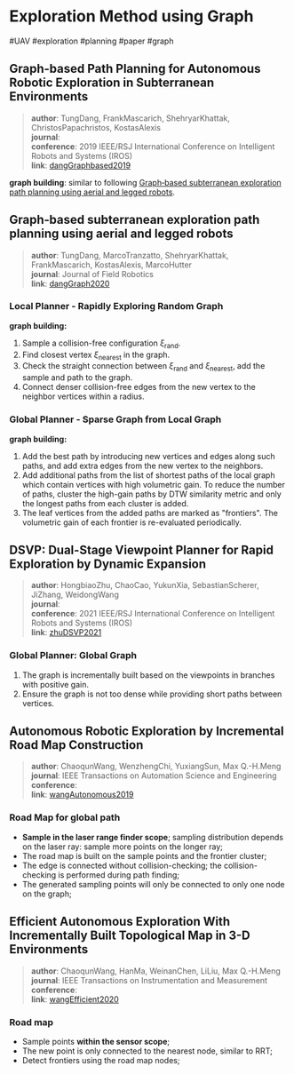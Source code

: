 # Exploration Method using Graph
#UAV #exploration #planning #paper #graph
## Graph-based Path Planning for Autonomous Robotic Exploration in Subterranean Environments

> **author**: TungDang, FrankMascarich, ShehryarKhattak, ChristosPapachristos, KostasAlexis  
> **journal**:   
> **conference**: 2019 IEEE/RSJ International Conference on Intelligent Robots and Systems (IROS)  
> **link**: [dangGraphbased2019](zotero://select/library/items/SVLFRL4Z)  

**graph building**: similar to following [Graph‐based subterranean exploration path planning using aerial and legged robots](#Graph‐based%20subterranean%20exploration%20path%20planning%20using%20aerial%20and%20legged%20robots).

## Graph‐based subterranean exploration path planning using aerial and legged robots

> **author**: TungDang, MarcoTranzatto, ShehryarKhattak, FrankMascarich, KostasAlexis, MarcoHutter  
> **journal**: Journal of Field Robotics  
> **link**: [dangGraph2020](zotero://select/library/items/D3K32WEX)  

### Local Planner - Rapidly Exploring Random Graph
**graph building:**
1. Sample a collision-free configuration $\xi_{\text{{rand}}}$.
2. Find closest vertex $\xi_{\text{nearest}}$ in the graph.
3. Check the straight connection between $\xi_{\text{rand}}$ and $\xi_{\text{nearest}}$, add the sample and path to the graph.
4. Connect denser collision-free edges from the new vertex to the neighbor vertices within a radius.  


### Global Planner - Sparse Graph from Local Graph
**graph building:**
1. Add the best path by introducing new vertices and edges along such paths, and add extra edges from the new vertex to the neighbors.
2. Add additional paths from the list of shortest paths of the local graph which contain vertices with high volumetric gain. To reduce the number of paths, cluster the high-gain paths by DTW similarity metric and only the longest paths from each cluster is added.
3. The leaf vertices from the added paths are marked as "frontiers". The volumetric gain of each frontier is re-evaluated periodically.

## DSVP: Dual-Stage Viewpoint Planner for Rapid Exploration by Dynamic Expansion

> **author**: HongbiaoZhu, ChaoCao, YukunXia, SebastianScherer, JiZhang, WeidongWang  
> **journal**:   
> **conference**: 2021 IEEE/RSJ International Conference on Intelligent Robots and Systems (IROS)  
> **link**: [zhuDSVP2021](zotero://select/library/items/F64YLF4C)  

### Global Planner: Global Graph
1. The graph is incrementally built based on the viewpoints in branches with positive gain.
2. Ensure the graph is not too dense while providing short paths between vertices.

## Autonomous Robotic Exploration by Incremental Road Map Construction

> **author**: ChaoqunWang, WenzhengChi, YuxiangSun, Max Q.-H.Meng  
> **journal**: IEEE Transactions on Automation Science and Engineering  
> **conference**:   
> **link**: [wangAutonomous2019](zotero://select/library/items/3P58NINL)  

### Road Map for global path
- **Sample in the laser range finder scope**; sampling distribution depends on the laser ray: sample more points on the longer ray;
- The road map is built on the sample points and the frontier cluster;
- The edge is connected without collision-checking; the collision-checking is performed during path finding;
- The generated sampling points will only be connected to only one node on the graph;
## Efficient Autonomous Exploration With Incrementally Built Topological Map in 3-D Environments

> **author**: ChaoqunWang, HanMa, WeinanChen, LiLiu, Max Q.-H.Meng  
> **journal**: IEEE Transactions on Instrumentation and Measurement  
> **conference**:   
> **link**: [wangEfficient2020](zotero://select/library/items/MGBFHNIA)  
### Road map
- Sample points **within the sensor scope**;
- The new point is only connected to the nearest node, similar to RRT;
- Detect frontiers using the road map nodes;

